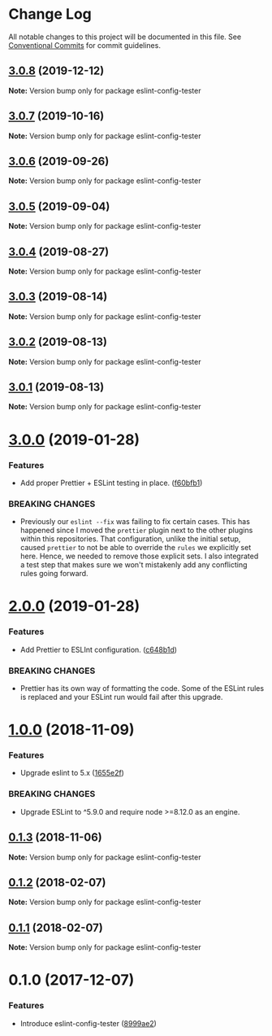 # Change Log

All notable changes to this project will be documented in this file.
See [Conventional Commits](https://conventionalcommits.org) for commit guidelines.

## [3.0.8](https://github.com/udemy/js-tooling/compare/eslint-config-tester@3.0.7...eslint-config-tester@3.0.8) (2019-12-12)

**Note:** Version bump only for package eslint-config-tester





## [3.0.7](https://github.com/udemy/js-tooling/compare/eslint-config-tester@3.0.6...eslint-config-tester@3.0.7) (2019-10-16)

**Note:** Version bump only for package eslint-config-tester





## [3.0.6](https://github.com/udemy/js-tooling/compare/eslint-config-tester@3.0.5...eslint-config-tester@3.0.6) (2019-09-26)

**Note:** Version bump only for package eslint-config-tester





## [3.0.5](https://github.com/udemy/js-tooling/compare/eslint-config-tester@3.0.4...eslint-config-tester@3.0.5) (2019-09-04)

**Note:** Version bump only for package eslint-config-tester





## [3.0.4](https://github.com/udemy/js-tooling/compare/eslint-config-tester@3.0.3...eslint-config-tester@3.0.4) (2019-08-27)

**Note:** Version bump only for package eslint-config-tester





## [3.0.3](https://github.com/udemy/js-tooling/compare/eslint-config-tester@3.0.0...eslint-config-tester@3.0.3) (2019-08-14)

**Note:** Version bump only for package eslint-config-tester





## [3.0.2](https://github.com/udemy/js-tooling/compare/eslint-config-tester@3.0.0...eslint-config-tester@3.0.2) (2019-08-13)

**Note:** Version bump only for package eslint-config-tester





## [3.0.1](https://github.com/udemy/js-tooling/compare/eslint-config-tester@3.0.0...eslint-config-tester@3.0.1) (2019-08-13)

**Note:** Version bump only for package eslint-config-tester





<a name="3.0.0"></a>
# [3.0.0](https://github.com/udemy/js-tooling/compare/eslint-config-tester@2.0.0...eslint-config-tester@3.0.0) (2019-01-28)


### Features

* Add proper Prettier + ESLint testing in place. ([f60bfb1](https://github.com/udemy/js-tooling/commit/f60bfb1))


### BREAKING CHANGES

* Previously our `eslint --fix` was failing to fix certain cases. This has happened since I moved the `prettier` plugin next to the other plugins within this repositories. That configuration, unlike the initial setup, caused `prettier` to not be able to override the `rules` we explicitly set here. Hence, we needed to remove those explicit sets. I also integrated a test step that makes sure we won't mistakenly add any conflicting rules going forward.




<a name="2.0.0"></a>
# [2.0.0](https://github.com/udemy/js-tooling/compare/eslint-config-tester@1.0.0...eslint-config-tester@2.0.0) (2019-01-28)


### Features

* Add Prettier to ESLInt configuration. ([c648b1d](https://github.com/udemy/js-tooling/commit/c648b1d))


### BREAKING CHANGES

* Prettier has its own way of formatting the code. Some of the ESLint rules is replaced and your ESLint run would fail after this upgrade.




<a name="1.0.0"></a>
# [1.0.0](https://github.com/udemy/js-tooling/compare/eslint-config-tester@0.1.3...eslint-config-tester@1.0.0) (2018-11-09)


### Features

* Upgrade eslint to 5.x ([1655e2f](https://github.com/udemy/js-tooling/commit/1655e2f))


### BREAKING CHANGES

* Upgrade ESLint to ^5.9.0 and require node >=8.12.0 as an engine.




<a name="0.1.3"></a>
## [0.1.3](https://github.com/udemy/js-tooling/compare/eslint-config-tester@0.1.2...eslint-config-tester@0.1.3) (2018-11-06)




**Note:** Version bump only for package eslint-config-tester

<a name="0.1.2"></a>
## [0.1.2](https://github.com/udemy/js-tooling/compare/eslint-config-tester@0.1.1...eslint-config-tester@0.1.2) (2018-02-07)




**Note:** Version bump only for package eslint-config-tester

<a name="0.1.1"></a>
## [0.1.1](https://github.com/udemy/js-tooling/compare/eslint-config-tester@0.1.0...eslint-config-tester@0.1.1) (2018-02-07)




**Note:** Version bump only for package eslint-config-tester

<a name="0.1.0"></a>
# 0.1.0 (2017-12-07)


### Features

* Introduce eslint-config-tester ([8999ae2](https://github.com/udemy/js-tooling/commit/8999ae2))
